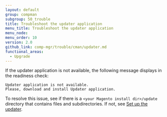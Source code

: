 ```yaml
---
layout: default
group: compman
subgroup: 50_trouble
title: Troubleshoot the updater application
menu_title: Troubleshoot the updater application
menu_node:
menu_order: 10
version: 2.0
github_link: comp-mgr/trouble/cman/updater.md
functional_areas:
  - Upgrade
---
```


If the updater application is not available, the following message displays in the readiness check:

	Updater application is not available. 
	Please, download and install Updater application.

To resolve this issue, see if there is a `<your Magento install dir>/update` directory that contains files and subdirectories. If not, see <a href="{{page.baseurl}}/install-gde/prereq/prereq_updater.html">Set up the updater</a>.
